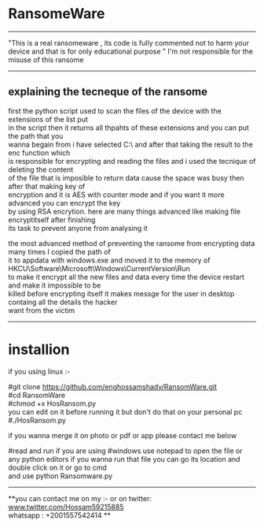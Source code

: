 # RansomeWare
-----------------------------------------
"This is a real ransomeware , its code is fully commented not to harm your device and that is for only educational purpose "
I'm not responsible for the misuse of this ransome 

----------------------------------
## explaining the tecneque of the ransome

first the python script used to scan the files of the device with the extensions of the list put <br />
in the script then it returns all thpahts of these extensions and you can put the path that you <br />
wanna begain from i have selected C:\ and after that taking the result to the enc function which <br />
is responsible for encrypting and reading the files and i used the tecnique of deleting the content <br />
of the file that is imposible to return data cause the space was busy then after that making key of <br />
encryption and it is AES with counter mode and if you want it more advanced you can encrypt the key<br />
by using RSA encrytion. here are many things advanced like making file encryptitself after finishing<br />
its task to prevent anyone from analysing it <br />

the most advanced method of preventing the ransome from encrypting data many times I copied the path of <br />
it to appdata with windows.exe and moved it to the memory of HKCU\Software\Microsoft\Windows\CurrentVersion\Run <br />
to make it encrypt all the new files and data every time the device restart and make it impossible to be <br />
killed before encrypting itself it makes messge for the user in desktop containg all the details the hacker<br />
want from the victim <br />

----------------------------------

# installion 
if you using linux :- 

#git clone https://github.com/enghossamshady/RansomWare.git                                                                         
#cd RansomWare                                                                                                                     
#chmod +x HosRansom.py                                                                                                             
you can edit on it before running it but don't do that on your personal pc                                                         
#./HosRansom.py        

if you wanna merge it on photo or pdf or app please contact me below 


#read and run
if you are using #windows use notepad to open the file or any python editors 
if you wanna run that file you can go its location and double click on it or go to cmd <br />
and use python Ransomware.py


-----------------------------------------------

**you can contact me on my :- 
or on twitter: www.twitter.com/Hossam59215885      
whatsapp  : +2001557542414 **








